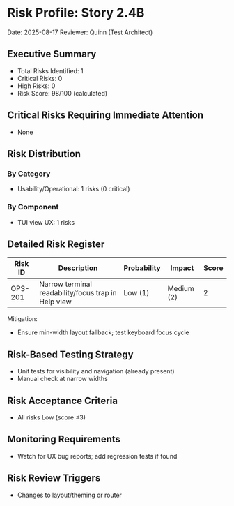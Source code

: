 # Risk Profile: Story 2.4B

Date: 2025-08-17
Reviewer: Quinn (Test Architect)

## Executive Summary

- Total Risks Identified: 1
- Critical Risks: 0
- High Risks: 0
- Risk Score: 98/100 (calculated)

## Critical Risks Requiring Immediate Attention

- None

## Risk Distribution

### By Category

- Usability/Operational: 1 risks (0 critical)

### By Component

- TUI view UX: 1 risks

## Detailed Risk Register

| Risk ID  | Description                                            | Probability | Impact    | Score |
| -------- | ------------------------------------------------------ | ----------- | --------- | ----- |
| OPS-201  | Narrow terminal readability/focus trap in Help view    | Low (1)     | Medium (2) | 2    |

Mitigation:

- Ensure min-width layout fallback; test keyboard focus cycle

## Risk-Based Testing Strategy

- Unit tests for visibility and navigation (already present)
- Manual check at narrow widths

## Risk Acceptance Criteria

- All risks Low (score ≤3)

## Monitoring Requirements

- Watch for UX bug reports; add regression tests if found

## Risk Review Triggers

- Changes to layout/theming or router
